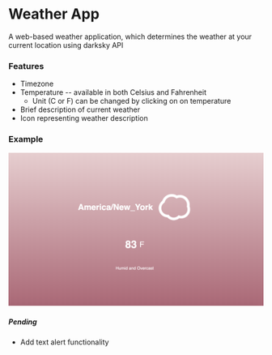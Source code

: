 # Weather App
A web-based weather application, which determines the weather at your current location using darksky API

### Features
* Timezone
* Temperature -- available in both Celsius and Fahrenheit
    - Unit (C or F) can be changed by clicking on on temperature
* Brief description of current weather
* Icon representing weather description

### Example
![New York Timezone Example](https://github.com/laurenrodr/weatherApp/blob/mainBranch/weatherAppEx.png)

##### Pending
* Add text alert functionality
